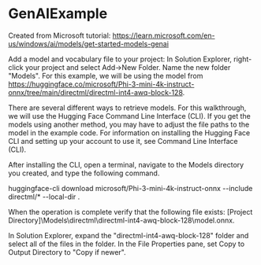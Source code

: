 # GenAIExample

Created from Microsoft tutorial: https://learn.microsoft.com/en-us/windows/ai/models/get-started-models-genai

Add a model and vocabulary file to your project:
In Solution Explorer, right-click your project and select Add->New Folder. Name the new folder "Models". For this example, we will be using the model from https://huggingface.co/microsoft/Phi-3-mini-4k-instruct-onnx/tree/main/directml/directml-int4-awq-block-128.

There are several different ways to retrieve models. For this walkthrough, we will use the Hugging Face Command Line Interface (CLI). If you get the models using another method, you may have to adjust the file paths to the model in the example code. For information on installing the Hugging Face CLI and setting up your account to use it, see Command Line Interface (CLI).

After installing the CLI, open a terminal, navigate to the Models directory you created, and type the following command.

huggingface-cli download microsoft/Phi-3-mini-4k-instruct-onnx --include directml/* --local-dir .

When the operation is complete verify that the following file exists: [Project Directory]\Models\directml\directml-int4-awq-block-128\model.onnx.

In Solution Explorer, expand the "directml-int4-awq-block-128" folder and select all of the files in the folder. In the File Properties pane, set Copy to Output Directory to "Copy if newer".
